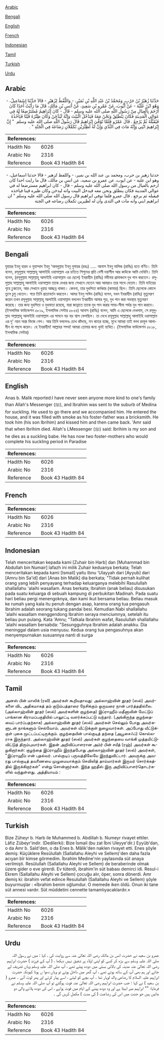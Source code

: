 [Arabic](#arabic)

[Bengali](#bengali)

[English](#english)

[French](#french)

[Indonesian](#indonesian)

[Tamil](#tamil)

[Turkish](#turkish)

[Urdu](#urdu)

## Arabic


<div dir="rtl" lang="ar" style={{fontSize:'larger',backgroundColor:'#f8f9fa',padding:20}}>
حَدَّثَنَا زُهَيْرُ بْنُ حَرْبٍ، وَمُحَمَّدُ بْنُ عَبْدِ اللَّهِ بْنِ نُمَيْرٍ، - وَاللَّفْظُ لِزُهَيْرٍ - قَالاَ حَدَّثَنَا إِسْمَاعِيلُ، - وَهُوَ ابْنُ عُلَيَّةَ - عَنْ أَيُّوبَ، عَنْ عَمْرِو بْنِ سَعِيدٍ، عَنْ أَنَسِ بْنِ مَالِكٍ، قَالَ مَا رَأَيْتُ أَحَدًا كَانَ أَرْحَمَ بِالْعِيَالِ مِنْ رَسُولِ اللَّهِ صلى الله عليه وسلم - قَالَ - كَانَ إِبْرَاهِيمُ مُسْتَرْضِعًا لَهُ فِي عَوَالِي الْمَدِينَةِ فَكَانَ يَنْطَلِقُ وَنَحْنُ مَعَهُ فَيَدْخُلُ الْبَيْتَ وَإِنَّهُ لَيُدَّخَنُ وَكَانَ ظِئْرُهُ قَيْنًا فَيَأْخُذُهُ فَيُقَبِّلُهُ ثُمَّ يَرْجِعُ ‏.‏ قَالَ عَمْرٌو فَلَمَّا تُوُفِّيَ إِبْرَاهِيمُ قَالَ رَسُولُ اللَّهِ صلى الله عليه وسلم ‏ "‏ إِنَّ إِبْرَاهِيمَ ابْنِي وَإِنَّهُ مَاتَ فِي الثَّدْىِ وَإِنَّ لَهُ لَظِئْرَيْنِ تُكَمِّلاَنِ رَضَاعَهُ فِي الْجَنَّةِ ‏"‏ ‏.‏
</div>
<div style={{backgroundColor:'#f8f9fa',padding:20, marginBottom: 10}}><table> <thead> <tr> <th>References:</th> <th></th> </tr> </thead> <tbody><tr><td>Hadith No</td><td>6026</td></tr><tr><td>Arabic No</td><td>2316</td></tr><tr><td>Reference</td><td>Book 43 Hadith 84</td></tr></tbody></table></div>


<div dir="rtl" lang="ar" style={{fontSize:'larger',backgroundColor:'#f8f9fa',padding:20}}>
حدثنا زهير بن حرب، ومحمد بن عبد الله بن نمير، - واللفظ لزهير - قالا حدثنا اسماعيل، - وهو ابن علية - عن ايوب، عن عمرو بن سعيد، عن انس بن مالك، قال ما رايت احدا كان ارحم بالعيال من رسول الله صلى الله عليه وسلم - قال - كان ابراهيم مسترضعا له في عوالي المدينة فكان ينطلق ونحن معه فيدخل البيت وانه ليدخن وكان ظيره قينا فياخذه فيقبله ثم يرجع . قال عمرو فلما توفي ابراهيم قال رسول الله صلى الله عليه وسلم " ان ابراهيم ابني وانه مات في الثدى وان له لظيرين تكملان رضاعه في الجنة
</div>
<div style={{backgroundColor:'#f8f9fa',padding:20, marginBottom: 10}}><table> <thead> <tr> <th>References:</th> <th></th> </tr> </thead> <tbody><tr><td>Hadith No</td><td>6026</td></tr><tr><td>Arabic No</td><td>2316</td></tr><tr><td>Reference</td><td>Book 43 Hadith 84</td></tr></tbody></table></div>

## Bengali


<div dir="ltr" lang="bn" style={{fontSize:'larger',backgroundColor:'#f8f9fa',padding:20}}>
যুহায়র ইবনু হারব ও মুহাম্মাদ ইবনু ‘আবদুল্লাহ ইবনু নুমায়র (রহঃ) ..... আনাস ইবনু মালিক (রাযিঃ) হতে বর্ণিত। তিনি বলেন, রসূলুল্লাহ সাল্লাল্লাহু আলাইহি ওয়াসাল্লাম এর চাইতে শিশুদের প্রতি বেশী দয়াশীল আর কাউকে আমি দেখিনি। তিনি বলেন, (রসূলুল্লাহ সাল্লাল্লাহু আলাইহি ওয়াসাল্লাম এর ছেলে) ইবরাহীম (রাযিঃ) মদীনার গ্রামাঞ্চলে দুধ পান করতেন। রসূলুল্লাহ সাল্লাল্লাহু আলাইহি ওয়াসাল্লাম তাকে দেখার জন্য সেখানে যেতেন আর আমরাও তার সাথে যেতাম। তিনি দাইয়ের গৃহে ঢুকতেন, আর সেখানে ধুয়ায় আচ্ছন্ন থাকত। কেননা, তার দুধপিতা কর্মকার (কামার) ছিল। তিনি ছেলেকে কোলে তুলে চুমু খেতেন। পরে তিনি প্রত্যাবর্তন করতেন। আমর ইবনু সাঈদ (রাযিঃ) বলেন, যখন ইবরাহীম (রাযিঃ) মৃত্যুবরণ করেন তখন রসূলুল্লাহ সাল্লাল্লাহু আলাইহি ওয়াসাল্লাম বললেন ইবরাহীম আমার পুত্র, দুধ পান করা অবস্থায় মৃত্যুবরণ করেছে। তার জন্য দুধপিতা ও দুধমাতা রয়েছে, যারা জান্নাতে তাকে দুধ পান করার সময়-সীমা পর্যন্ত দুধ পান করাবে। (ইসলামিক ফাউন্ডেশন ৫৮১৯, ইসলামিক সেন্টার ৫৮৫৪) আনাস (রাযিঃ) বলেন, আমি এ ছেলেকে দেখলাম, সে রসূলুল্লাহ সাল্লাল্লাহু আলাইহি ওয়াসাল্লাম এর সামনে বড় বড় শ্বাস ফেলছিল। তা দেখে রসূলুল্লাহ সাল্লাল্লাহু আলাইহি ওয়াসাল্লাম এর দু' নয়ন অশ্রু ভিজে গেল। আর তিনি বললেনঃ চোখ কাঁদছে, মন কাতর হচ্ছে, মুখে আমরা তাই বলব রববুল আলামীন যা পছন্দ করেন। হে ইবরাহীম! আল্লাহর শপথ! আমরা তোমার জন্য খুবই ব্যথিত। (ইসলামিক ফাউন্ডেশন ৫৮১৮, ইসলামিক সেন্টার)
</div>
<div style={{backgroundColor:'#f8f9fa',padding:20, marginBottom: 10}}><table> <thead> <tr> <th>References:</th> <th></th> </tr> </thead> <tbody><tr><td>Hadith No</td><td>6026</td></tr><tr><td>Arabic No</td><td>2316</td></tr><tr><td>Reference</td><td>Book 43 Hadith 84</td></tr></tbody></table></div>

## English


<div dir="ltr" lang="en" style={{fontSize:'larger',backgroundColor:'#f8f9fa',padding:20}}>
Anas b. Malik reported:I have never seen anyone more kind to one's family than Allah's Messenger (ﷺ), and Ibrahim was sent to the suburb of Medina for suckling. He used to go there and we accompanied him. He entered the house, and it was filled with smoke as his foster-father was a bricksmith. He took him (his son Ibrihim) and kissed him and then came back. 'Amr said that when Ibrihim died. Allah's LMessenger (ﷺ) said: Ibrihim is my son and he dies as a suckling babe. He has now two foster-mothers who would complete his suckling period in Paradise
</div>
<div style={{backgroundColor:'#f8f9fa',padding:20, marginBottom: 10}}><table> <thead> <tr> <th>References:</th> <th></th> </tr> </thead> <tbody><tr><td>Hadith No</td><td>6026</td></tr><tr><td>Arabic No</td><td>2316</td></tr><tr><td>Reference</td><td>Book 43 Hadith 84</td></tr></tbody></table></div>

## French


<div dir="ltr" lang="fr" style={{fontSize:'larger',backgroundColor:'#f8f9fa',padding:20}}>

</div>
<div style={{backgroundColor:'#f8f9fa',padding:20, marginBottom: 10}}><table> <thead> <tr> <th>References:</th> <th></th> </tr> </thead> <tbody><tr><td>Hadith No</td><td>6026</td></tr><tr><td>Arabic No</td><td>2316</td></tr><tr><td>Reference</td><td>Book 43 Hadith 84</td></tr></tbody></table></div>

## Indonesian


<div dir="ltr" lang="id" style={{fontSize:'larger',backgroundColor:'#f8f9fa',padding:20}}>
Telah menceritakan kepada kami [Zuhair bin Harb] dan [Muhammad bin Abdullah bin Numair] lafazh ini milik Zuhair keduanya berkata; Telah menceritakan kepada kami [Ismail] yaitu Ibnu 'Ulayyah dari [Ayyub] dari [Amru bin Sa'id] dari [Anas bin Malik] dia berkata; "Tidak pernah kulihat orang yang lebih penyayang terhadap keluarganya melebihi Rasulullah shallallahu 'alaihi wasallam. Anas berkata; Ibrahim (anak beliau) disusukan pada suatu keluarga di sebuah kampung di perbukitan Madinah. Pada suatu hari beliau pergi menengoknya, dan kami ikut bersama beliau. Beliau masuk ke rumah yang kala itu penuh dengan asap, karena orang tua pengasuh Ibrahim adalah seorang tukang pandai besi. Kemudian Nabi shallallahu 'alaihi wasallam menggendong Ibrahim seraya menciumnya, setelah itu beliau pun pulang. Kata 'Amru; "Tatkala Ibrahim wafat, Rasulullah shallallahu 'alaihi wasallam bersabda: "Sesungguhnya Ibrahim adalah anakku. Dia meninggal dalam usia menyusu. Kedua orang tua pengasuhnya akan menyempurnakan susuannya nanti di surga
</div>
<div style={{backgroundColor:'#f8f9fa',padding:20, marginBottom: 10}}><table> <thead> <tr> <th>References:</th> <th></th> </tr> </thead> <tbody><tr><td>Hadith No</td><td>6026</td></tr><tr><td>Arabic No</td><td>2316</td></tr><tr><td>Reference</td><td>Book 43 Hadith 84</td></tr></tbody></table></div>

## Tamil


<div dir="ltr" lang="ta" style={{fontSize:'larger',backgroundColor:'#f8f9fa',padding:20}}>
அனஸ் பின் மாலிக் (ரலி) அவர்கள் கூறியதாவது: அல்லாஹ்வின் தூதர் (ஸல்) அவர்களை விட அதிகமாகத் தம் குடும்பத்தாரை நேசிக்கும் ஒருவரை நான் பார்த்ததில்லை. (அல்லாஹ்வின் தூதர் (ஸல்) அவர்களின் குழந்தை) இப்ராஹீம் மதீனாவின் மேட்டுப் பாங்கான கிராமப்பகுதியில் பாலூட்டி வளர்க்கப்பட்டு வந்தார். (அங்கிருந்த குழந்தையைப் பார்ப்பதற்காக) அல்லாஹ்வின் தூதர் (ஸல்) அவர்கள் செல்லும் போது அவர்களுடன் நாங்களும் செல்வோம். அவர்கள் வீட்டுக்குள் நுழைவார்கள். அப்போது வீட்டுக்குள் புகை மூட்டப்பட்டிருக்கும். குழந்தையின் பால்குடித் தந்தை (அபூசைஃப்) கொல்லராக இருந்தார். அல்லாஹ்வின் தூதர் (ஸல்) அவர்கள் குழந்தையை வாங்கி முத்தமிட்டுவிட்டுத் திரும்புவார்கள். இதன் அறிவிப்பாளரான அம்ர் பின் சயீத் (ரஹ்) அவர்கள் கூறுகிறார்கள்: குழந்தை இப்ராஹீம் இறந்தபோது அல்லாஹ்வின் தூதர் (ஸல்) அவர்கள், "இப்ராஹீம் என் புதல்வர். பால்குடிப் பருவத்திலேயே இறந்துவிட்டார். அவருக்கு அவரது பால்குடித் தவணையை முழுமையாக்கும் செவிலித் தாய்மார்கள் இருவர் சொர்க்கத்தில் இருக்கிறார்கள்" என்று சொன்னார்கள். இந்த ஹதீஸ் இரு அறிவிப்பாளர்தொடர்களில் வந்துள்ளது. அத்தியாயம் :
</div>
<div style={{backgroundColor:'#f8f9fa',padding:20, marginBottom: 10}}><table> <thead> <tr> <th>References:</th> <th></th> </tr> </thead> <tbody><tr><td>Hadith No</td><td>6026</td></tr><tr><td>Arabic No</td><td>2316</td></tr><tr><td>Reference</td><td>Book 43 Hadith 84</td></tr></tbody></table></div>

## Turkish


<div dir="ltr" lang="tr" style={{fontSize:'larger',backgroundColor:'#f8f9fa',padding:20}}>
Bize Züheyr b. Harb ile Muhammed b. Abdillah b. Numeyr rivayet ettiler. Lâfız Zübeyr'indir. (Dedilerki): Bize İsmail (bu zat İbni Uleyye'dir.) Eyyûb'dan, o da Amr b. Saîd'den, o da Enes b. Mâlik'den naklen rivayet etti. Enes şöyle demiş: Küçüklere Resûlullah (Sallallahu Aleyhi ve Sellem)'den daha fazla acıyan bîr kimse görmedim. İbrahim Medine'nin yaylasında süt anaya verilmişti. Resûlullah (Sallallahu Aleyhi ve Sellem) de beraberinde olmak üzere gider o eve girerdi. Ev tüterdi, ibrahim'in süt babası demirci idi. Resul-i Ekrem (Sallallahu Aleyhi ve Sellem) çocuğu alır, öper, sonra dönerdi. Amr demiş ki: ibrahim vefat edince Resulullah (Sallallahu Aleyhi ve Sellem) şöyle buyurmuşlar : «İbrahim benim oğlumdur. O memede iken öldü. Onun iki tane süt annesi vardır. Süt müddetini cennette tamamlıyacaklardır.»
</div>
<div style={{backgroundColor:'#f8f9fa',padding:20, marginBottom: 10}}><table> <thead> <tr> <th>References:</th> <th></th> </tr> </thead> <tbody><tr><td>Hadith No</td><td>6026</td></tr><tr><td>Arabic No</td><td>2316</td></tr><tr><td>Reference</td><td>Book 43 Hadith 84</td></tr></tbody></table></div>

## Urdu


<div dir="rtl" lang="ur" style={{fontSize:'larger',backgroundColor:'#f8f9fa',padding:20}}>
عمرو بن سعید نے حضرت انس بن مالک رضی اللہ تعالیٰ عنہ سے روایت کی ، کہا : میں نے رسول اللہ صلی اللہ علیہ وسلم سے بڑھ کر کسی کو اپنی اولاد پر شفیق نہیں دیکھا ، ( آپ کے فرزند ) حضرت ابراہیم رضی اللہ تعالیٰ عنہ مدینہ کی بالائی بستی میں دودھ پیتے تھے ، آپ صلی اللہ علیہ وسلم وہاں تشریف لے جاتے اور ہم بھی آپ کے ساتھ ہوتے تھے ، آپ گھر میں داخل ہوتے تو وہاں دھوا ں ہوتا کیونکہ حضرت ابراہیم علیہ السلام کا رضاعی والد لوہار تھا ۔ آپ بچے کو لیتے ، اسے پیار کرتے اور پھر لوٹ آتے ۔ عمرو ( بن سعید ) نے کہا : جب حضرت ابراہیم رضی اللہ تعالیٰ عنہ فوت ہوگئے تو آپ صلی اللہ علیہ وسلم نے فرمایا؛ "" ابراہیم میر ابیٹا ہے اور وہ دودھ پینے کے ایام میں فوت ہواہے ، اس کی دودھ پلانے والی دو مائیں ہیں جو جنت میں اس کی رضاعت ( کی مدت ) مکمل کریں گی ۔
</div>
<div style={{backgroundColor:'#f8f9fa',padding:20, marginBottom: 10}}><table> <thead> <tr> <th>References:</th> <th></th> </tr> </thead> <tbody><tr><td>Hadith No</td><td>6026</td></tr><tr><td>Arabic No</td><td>2316</td></tr><tr><td>Reference</td><td>Book 43 Hadith 84</td></tr></tbody></table></div>